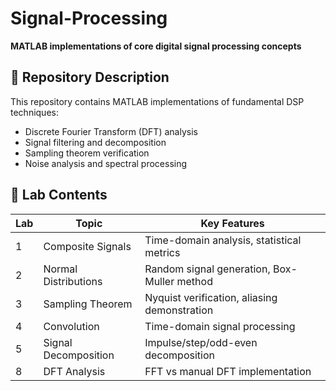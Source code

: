 # Signal-Processing
**MATLAB implementations of core digital signal processing concepts**

## 📌 Repository Description
This repository contains MATLAB implementations of fundamental DSP techniques:
- Discrete Fourier Transform (DFT) analysis
- Signal filtering and decomposition
- Sampling theorem verification
- Noise analysis and spectral processing

## 🧩 Lab Contents
| Lab | Topic | Key Features |
|------|-------|--------------|
| 1 | Composite Signals | Time-domain analysis, statistical metrics |
| 2 | Normal Distributions | Random signal generation, Box-Muller method |
| 3 | Sampling Theorem | Nyquist verification, aliasing demonstration |
| 4 | Convolution | Time-domain signal processing |
| 5 | Signal Decomposition | Impulse/step/odd-even decomposition |
| 8 | DFT Analysis | FFT vs manual DFT implementation |
